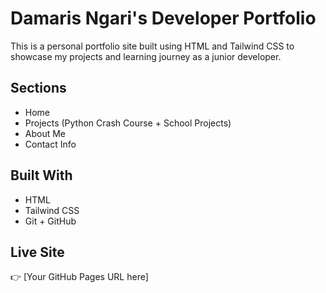 # Damaris Ngari's Developer Portfolio

This is a personal portfolio site built using HTML and Tailwind CSS to showcase my projects and learning journey as a junior developer.

## Sections
- Home
- Projects (Python Crash Course + School Projects)
- About Me
- Contact Info

## Built With
- HTML
- Tailwind CSS
- Git + GitHub

## Live Site
👉 [Your GitHub Pages URL here]
